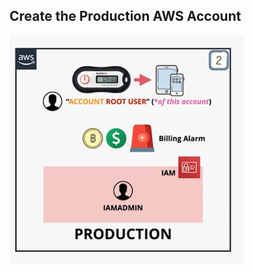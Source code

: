 ## Create the Production AWS Account

![Create Account](https://github.com/lc-eu2cloud/POC-Projects/blob/main/cantrill/course_projects/SAP-C01/mini/Course-AWS-Accounts/Course_Accounts/Production/prod_account_creation.png)
